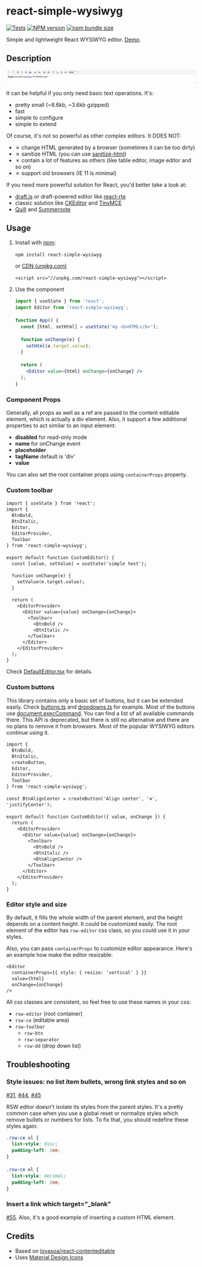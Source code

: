 # react-simple-wysiwyg
[![Tests](https://github.com/megahertz/react-simple-wysiwyg/actions/workflows/tests.yml/badge.svg)](https://github.com/megahertz/react-simple-wysiwyg/actions/workflows/tests.yml)
[![NPM version](https://badge.fury.io/js/react-simple-wysiwyg.svg)](https://badge.fury.io/js/react-simple-wysiwyg)
[![npm bundle size](https://img.shields.io/bundlephobia/minzip/react-simple-wysiwyg.svg?color=rgb%2868%2C%20204%2C%2017%29)](https://bundlephobia.com/result?p=react-simple-wysiwyg)

Simple and lightweight React WYSIWYG editor. [Demo](https://megahertz.github.io/react-simple-wysiwyg/).

## Description

[![Screenshot](docs/resources/screenshot.png)](https://megahertz.github.io/react-simple-wysiwyg/)

It can be helpful if you only need basic text operations. It's:

 - pretty small (~8.6kb, ~3.6kb gzipped)
 - fast
 - simple to configure
 - simple to extend

Of course, it's not so powerful as other complex editors. It DOES NOT:

 - ✗ change HTML generated by a browser (sometimes it can be too dirty)
 - ✗ sanitize HTML (you can use [sanitize-html](https://www.npmjs.com/package/sanitize-html))
 - ✗ contain a lot of features as others (like table editor, image editor and so on)
 - ✗ support old browsers (IE 11 is minimal)

If you need more powerful solution for React, you'd better take a look at:

 - [draft.js](https://draftjs.org/) or draft-powered editor like
   [react-rte](https://github.com/sstur/react-rte)
 - classic solution like [CKEditor](https://ckeditor.com/) and
   [TinyMCE](https://www.tiny.cloud/)
 - [Quill](https://github.com/zenoamaro/react-quill) and
   [Summernote](https://github.com/summernote/react-summernote)


## Usage

 1. Install with [npm](https://npmjs.org/package/react-simple-wysiwyg):

    `npm install react-simple-wysiwyg`
    
    or [CDN (unpkg.com)](https://unpkg.com/react-simple-wysiwyg/)
   
    `<script src="//unpkg.com/react-simple-wysiwyg"></script>`
    
 2. Use the component
 
    ```jsx
    import { useState } from 'react';
    import Editor from 'react-simple-wysiwyg';
    
    function App() {
      const [html, setHtml] = useState('my <b>HTML</b>');
      
      function onChange(e) {
        setHtml(e.target.value);
      }
    
      return (
        <Editor value={html} onChange={onChange} />
      );
    }
    ```
### Component Props

Generally, all props as well as a ref are passed to the content editable 
element, which is actually a div element. Also, it support a few additional
properties to act similar to an input element:

- **disabled** for read-only mode
- **name** for onChange event
- **placeholder**
- **tagName** default is 'div'
- **value**

You can also set the root container props using `containerProps` property.

### Custom toolbar

```tsx
import { useState } from 'react';
import { 
  BtnBold,
  BtnItalic,
  Editor,
  EditorProvider,
  Toolbar
} from 'react-simple-wysiwyg';

export default function CustomEditor() {
  const [value, setValue] = useState('simple text');

  function onChange(e) {
    setValue(e.target.value);
  }

  return (
    <EditorProvider>
      <Editor value={value} onChange={onChange}>
        <Toolbar>
          <BtnBold />
          <BtnItalic />
        </Toolbar>
      </Editor>
    </EditorProvider>
  );
}
```

Check [DefaultEditor.tsx](src/editor/DefaultEditor.tsx) for details.

### Custom buttons

This library contains only a basic set of buttons, but it can be extended
easily. Check [buttons.ts](src/toolbar/buttons.tsx) and 
[dropdowns.ts](src/toolbar/dropdowns.tsx) for example. Most of the buttons use
[document.execCommand](https://developer.mozilla.org/en-US/docs/Web/API/Document/execCommand).
You can find a list of all available commands there. This API is deprecated,
but there is still no alternative and there are no plans to remove it from
browsers. Most of the popular WYSIWYG editors continue using it.

```tsx
import { 
  BtnBold, 
  BtnItalic, 
  createButton, 
  Editor, 
  EditorProvider, 
  Toolbar
} from 'react-simple-wysiwyg';

const BtnAlignCenter = createButton('Align center', '≡', 'justifyCenter');

export default function CustomEditor({ value, onChange }) {
  return (
    <EditorProvider>
      <Editor value={value} onChange={onChange}>
        <Toolbar>
          <BtnBold />
          <BtnItalic />
          <BtnAlignCenter />
        </Toolbar>
      </Editor>
    </EditorProvider>
  );
}
```

### Editor style and size

By default, it fills the whole width of the parent element, and the height
depends on a content height. It could be customized easily. The root element
of the editor has `rsw-editor` css class, so you could use it in your styles.

Also, you can pass `containerProps` to customize editor appearance. Here's an
example how make the editor resizable:

```tsx
<Editor 
  containerProps={{ style: { resize: 'vertical' } }}
  value={html}
  onChange={onChange}
/>
```

All css classes are consistent, so feel free to use these names in your css:

- `rsw-editor` (root container)
- `rsw-ce` (editable area)
- `rsw-toolbar`
  - `rsw-btn`
  - `rsw-separator`
  - `rsw-dd` (drop down list)
  
## Troubleshooting

### Style issues: no list item bullets, wrong link styles and so on

[#31](https://github.com/megahertz/react-simple-wysiwyg/issues/31),
[#44](https://github.com/megahertz/react-simple-wysiwyg/issues/44),
[#45](https://github.com/megahertz/react-simple-wysiwyg/issues/45)

RSW editor doesn't isolate its styles from the parent styles. 
It's a pretty common case when you use a global reset or normalize styles which
remove bullets or numbers for lists. 
To fix that, you should redefine these styles again:

```css
.rsw-ce ul {
  list-style: disc;
  padding-left: 2em;
}

.rsw-ce ol {
  list-style: decimal;
  padding-left: 2em;
}
```

### Insert a link which target="_blank"

[#55](https://github.com/megahertz/react-simple-wysiwyg/issues/55). Also, it's a
good example of inserting a custom HTML element.

## Credits

 - Based on 
   [lovasoa/react-contenteditable](https://github.com/lovasoa/react-contenteditable)
 - Uses [Material Design Icons](http://materialdesignicons.com/)
